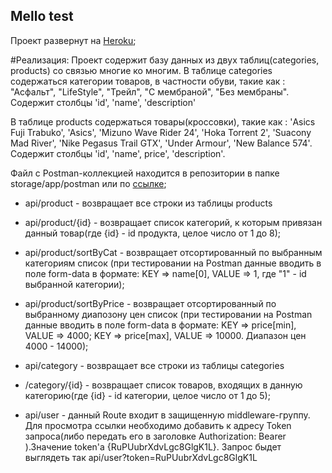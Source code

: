

## Mello test

Проект развернут на [Heroku](https://rocky-castle-11672.herokuapp.com/);


#Реализация:
Проект содержит базу данных из двух таблиц(categories, products) со связью многие ко многим. 
В таблице categories содержаться категории товаров, в частности обуви, такие как : "Асфальт", "LifeStyle", "Трейл", "С мембраной", "Без мембраны". Содержит столбцы 'id', 'name', 'description'

В таблице products содержаться товары(кроссовки), такие как : 'Asics Fuji Trabuko', 'Asics', 'Mizuno Wave Rider 24', 'Hoka Torrent 2', 'Suacony Mad River', 'Nike Pegasus Trail GTX', 'Under Armour', 'New Balance 574'. Содержит столбцы 'id', 'name', price', 'description'.

Файл с  Postman-коллекцией находится в репозитории в папке storage/app/postman или по [ссылке](https://drive.google.com/file/d/1JoFA547ohHIuWDXhJXkW1OcTgnIj9ZFV/view?usp=sharing1JoFA547ohHIuWDXhJXkW1OcTgnIj9ZFV/view?usp=sharing);


- api/product - возвращает все строки из таблицы products

- api/product/{id} - возвращает список категорий, к которым привязан данный товар(где {id} - id продукта, целое число от 1 до 8);

- api/product/sortByCat - возвращает отсортированный по выбранным категориям список (при тестировании на Postman данные вводить в поле form-data в формате: KEY => name[0], VALUE => 1, где "1" - id выбранной категории);

- api/product/sortByPrice - возвращает отсортированный по выбранному диапозону цен список (при тестировании на Postman данные вводить в поле form-data в формате: KEY => price[min], VALUE => 4000; KEY => price[max], VALUE => 10000. Диапазон цен 4000 - 14000);

- api/category - возвращает все строки из таблицы categories

- /category/{id} - возвращает список товаров, входящих в данную категорию(где {id} - id категории, целое число от 1 до 5);

- api/user - данный Route входит в защищенную middleware-группу. Для просмотра ссылки необходимо добавить к адресу Token запроса(либо передать его в заголовке Authorization: Bearer <token>).Значение token'a {RuPUubrXdvLgc8GlgK1L}. Запрос быдет выглядеть так api/user?token=RuPUubrXdvLgc8GlgK1L


